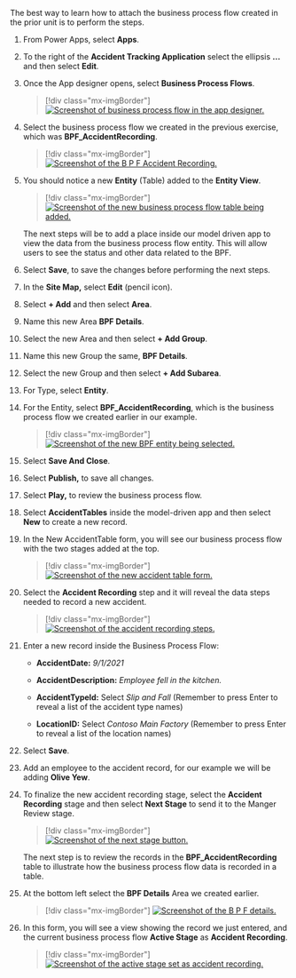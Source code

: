 The best way to learn how to attach the business process flow created in the prior unit is to perform the steps.

1. From Power Apps, select **Apps**.

1. To the right of the **Accident Tracking Application** select the ellipsis **...** and then select **Edit**.

1. Once the App designer opens, select **Business Process Flows**.

	> [!div class="mx-imgBorder"]
	> [![Screenshot of business process flow in the app designer.](../media/business-process-flows.png)](../media/business-process-flows.png#lightbox)

1. Select the business process flow we created in the previous exercise, which was **BPF\_AccidentRecording**.

	> [!div class="mx-imgBorder"]
	> [![Screenshot of the B P F Accident Recording.](../media/accident-recording.png)](../media/accident-recording.png#lightbox)

1. You should notice a new **Entity** (Table) added to the **Entity View**.

	> [!div class="mx-imgBorder"]
	> [![Screenshot of the new business process flow table being added.](../media/table-added.png)](../media/table-added.png#lightbox)

	The next steps will be to add a place inside our model driven app to view the data from the business process flow entity. This will allow users to see the status and other data related to the BPF.

1. Select **Save**, to save the changes before performing the next steps.

1. In the **Site Map,** select **Edit** (pencil icon).

1. Select **+ Add** and then select **Area**.

1. Name this new Area **BPF Details**.

1. Select the new Area and then select **+ Add Group**.

1. Name this new Group the same, **BPF Details**.

1. Select the new Group and then select **+ Add Subarea**.

1. For Type, select **Entity**.

1. For the Entity, select **BPF\_AccidentRecording**, which is the business process flow we created earlier in our example.

	> [!div class="mx-imgBorder"]
	> [![Screenshot of the new BPF entity being selected.](../media/entity.png)](../media/entity.png#lightbox)

1. Select **Save And Close**.

1. Select **Publish,** to save all changes.

1. Select **Play,** to review the business process flow.

1. Select **AccidentTables** inside the model-driven app and then select **New** to create a new record.

1. In the New AccidentTable form, you will see our business process flow with the two stages added at the top.

	> [!div class="mx-imgBorder"]
	> [![Screenshot of the new accident table form.](../media/new-accident-table-form.png)](../media/new-accident-table-form.png#lightbox)

1. Select the **Accident Recording** step and it will reveal the data steps needed to record a new accident.

	> [!div class="mx-imgBorder"]
	> [![Screenshot of the accident recording steps.](../media/accident-recording-step.png)](../media/accident-recording-step.png#lightbox)

1. Enter a new record inside the Business Process Flow:

	-   **AccidentDate:** *9/1/2021*
	
	-   **AccidentDescription:** *Employee fell in the kitchen.*
	
	-   **AccidentTypeId:** Select *Slip and Fall* (Remember to press Enter to reveal a list of the accident type names)
	
	-   **LocationID:** Select *Contoso Main Factory* (Remember to press Enter to reveal a list of the location names)

1. Select **Save**.

1. Add an employee to the accident record, for our example we will be adding **Olive Yew**.

1. To finalize the new accident recording stage, select the **Accident Recording** stage and then select **Next Stage** to send it to the Manger Review stage.

	> [!div class="mx-imgBorder"]
	> [![Screenshot of the next stage button.](../media/next-stage.png)](../media/next-stage.png#lightbox)

	The next step is to review the records in the **BPF\_AccidentRecording** table to illustrate how the business process flow data is recorded in a table.

1. At the bottom left select the **BPF Details** Area we created earlier.

	> [!div class="mx-imgBorder"]
	> [![Screenshot of the B P F details.](../media/details.png)](../media/details.png#lightbox)

1. In this form, you will see a view showing the record we just entered, and the current business process flow **Active Stage** as **Accident Recording**.

	> [!div class="mx-imgBorder"]
	> [![Screenshot of the active stage set as accident recording.](../media/active-stage.png)](../media/active-stage.png#lightbox)
